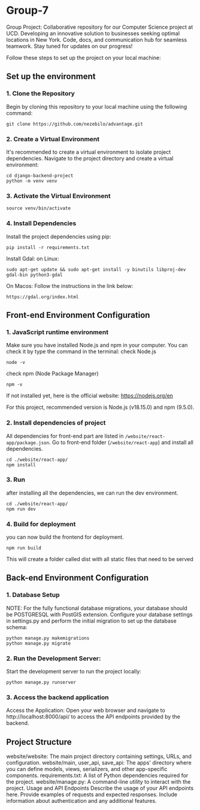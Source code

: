 # Group-7

Group Project: Collaborative repository for our Computer Science project at UCD. Developing an innovative solution to businesses seeking optimal locations in New York. Code, docs, and communication hub for seamless teamwork. Stay tuned for updates on our progress!

Follow these steps to set up the project on your local machine:

## Set up the environment

### 1. Clone the Repository

Begin by cloning this repository to your local machine using the following command:

```
git clone https://github.com/nezebilo/advantage.git
```

### 2. Create a Virtual Environment

It's recommended to create a virtual environment to isolate project dependencies. Navigate to the project directory and create a virtual environment:

```
cd django-backend-project
python -m venv venv
```

### 3. Activate the Virtual Environment

```
source venv/bin/activate
```

### 4. Install Dependencies

Install the project dependencies using pip:

```
pip install -r requirements.txt
```

Install Gdal:
on Linux:

```
sudo apt-get update && sudo apt-get install -y binutils libproj-dev gdal-bin python3-gdal
```

On Macos:
Follow the instructions in the link below:

```
https://gdal.org/index.html
```

## Front-end Environment Configuration

### 1. JavaScript runtime environment

Make sure you have installed Node.js and npm in your computer. You can check it by type the command in the terminal:
check Node.js

```
node -v
```

check npm (Node Package Manager)

```
npm -v
```

If not installed yet, here is the official website:
https://nodejs.org/en

For this project, recommended version is Node.js (v18.15.0) and npm (9.5.0).

### 2. Install dependencies of project

All dependencies for front-end part are listed in `/website/react-app/package.json`.
Go to front-end folder (`/website/react-app`) and install all dependencies.

```
cd ./website/react-app/
npm install
```

### 3. Run

after installing all the dependencies, we can run the dev environment.

```
cd ./website/react-app/
npm run dev
```

### 4. Build for deployment

you can now build the frontend for deployment.

```
npm run build
```

This will create a folder called dist with all static files that need to be served

## Back-end Environment Configuration

### 1. Database Setup

NOTE: For the fully functional database migrations, your database should be POSTGRESQL with PostGIS extension.
Configure your database settings in settings.py and perform the initial migration to set up the database schema:

```
python manage.py makemigrations
python manage.py migrate
```

### 2. Run the Development Server:

Start the development server to run the project locally:

```
python manage.py runserver
```

### 3. Access the backend application

Access the Application: Open your web browser and navigate to http://localhost:8000/api/ to access the API endpoints provided by the backend.

## Project Structure

website/website: The main project directory containing settings, URLs, and configuration.
website/main, user_api, save_api: The apps' directory where you can define models, views, serializers, and other app-specific components.
requirements.txt: A list of Python dependencies required for the project.
website/manage.py: A command-line utility to interact with the project.
Usage and API Endpoints
Describe the usage of your API endpoints here. Provide examples of requests and expected responses. Include information about authentication and any additional features.
